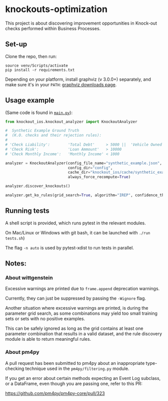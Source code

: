 # knockouts-optimization

This project is about discovering improvement opportunities in Knock-out checks performed within Business Processes.

## Set-up

Clone the repo, then run:

```
source venv/Scripts/activate
pip install -r requirements.txt
```

Depending on your platform, install graphviz (v 3.0.0+) separately, and make sure it's in your `PATH`:
[graphviz downloads page](https://graphviz.org/download/#windows).

## Usage example

(Same code is found in [`main.py`](./main.py)):

```python
from knockout_ios.knockout_analyzer import KnockoutAnalyzer

#  Synthetic Example Ground Truth 
#  (K.O. checks and their rejection rules):
# 
# 'Check Liability':        'Total Debt'     > 5000 ||  'Vehicle Owned' = "N/A"
# 'Check Risk':             'Loan Ammount'   > 10000
# 'Check Monthly Income':   'Monthly Income' < 1000

analyzer = KnockoutAnalyzer(config_file_name="synthetic_example.json",
                            config_dir="config",
                            cache_dir="knockout_ios/cache/synthetic_example",
                            always_force_recompute=True)

analyzer.discover_knockouts()

analyzer.get_ko_rules(grid_search=True, algorithm="IREP", confidence_threshold=0.5, support_threshold=0.5)
```

## Running tests

A shell script is provided, which runs pytest in the relevant modules.

On Mac/Linux or Windows with git bash, it can be launched with `./run tests.sh`)

The flag `-n auto` is used by pytest-xdist to run tests in parallel.

## Notes:

### About wittgenstein

Excessive warnings are printed due to `frame.append` deprecation warnings.

Currently, they can just be suppressed by passing the `-Wignore` flag.

Another situation where excessive warnings are printed, is during the parameter grid search, as some combinations may
yield too small training sets or sets with no positive examples.

This can be safely ignored as long as the grid contains at least one parameter combination that results in a valid
dataset, and the rule discovery module is able to return meaningful rules.

### About pm4py

A pull request has been submitted to pm4py about an inappropriate type-checking technique used in
the `pm4py/filtering.py` module.

If you get an error about certain methods expecting an Event Log subclass, or a DataFrame, even though you are passing
one, refer to this PR:

https://github.com/pm4py/pm4py-core/pull/323